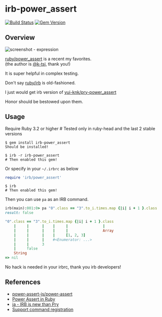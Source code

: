 # irb-power_assert

[![Build Status](https://github.com/kachick/irb-power_assert/actions/workflows/ci-ruby.yml/badge.svg?branch=main)](https://github.com/kachick/irb-power_assert/actions/workflows/ci-ruby.yml?query=branch%3Amain+)
[![Gem Version](https://badge.fury.io/rb/irb-power_assert.svg)](http://badge.fury.io/rb/irb-power_assert)

## Overview

![screenshot - expression](https://user-images.githubusercontent.com/1180335/119386011-efc1bb00-bd01-11eb-80c4-1aea86fa3781.png)

[ruby/power_assert](https://github.com/ruby/power_assert) is a recent my favorites.\
(the author is [@k-tsj](https://github.com/k-tsj), thank you!)

It is super helpful in complex testing.

Don't say [ruby/irb](https://github.com/ruby/irb) is old-fashioned.

I just would get irb version of
[yui-knk/pry-power_assert](https://github.com/yui-knk/pry-power_assert)

Honor should be bestowed upon them.

## Usage

Require Ruby 3.2 or higher # Tested only in ruby-head and the last 2 stable versions

```console
$ gem install irb-power_assert
Should be installed!
```

```console
$ irb -r irb-power_assert
# Then enabled this gem!
```

Or specify in your `~/.irbrc` as below

```ruby
require 'irb/power_assert'
```

```console
$ irb
# Then enabled this gem!
```

Then you can use `pa` as an IRB command.

```ruby
irb(main):001:0> pa "0".class == "3".to_i.times.map {|i| i + 1 }.class
result: false

"0".class == "3".to_i.times.map {|i| i + 1 }.class
    |     |      |    |     |                |
    |     |      |    |     |                Array
    |     |      |    |     [1, 2, 3]
    |     |      |    #<Enumerator: ...>
    |     |      3
    |     false
    String
=> nil
```

No hack is needed in your irbrc, thank you irb developers!

## References

- [power-assert-js/power-assert](https://github.com/power-assert-js/power-assert)
- [Power Assert in Ruby](https://speakerdeck.com/k_tsj/power-assert-in-ruby)
- [ja - IRB is new than Pry](https://k0kubun.hatenablog.com/entry/2021/04/02/211455)
- [Support command registration](https://github.com/ruby/irb/pull/886)
